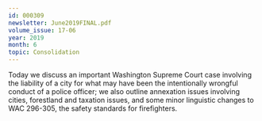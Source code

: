 ```yaml
---
id: 000309
newsletter: June2019FINAL.pdf
volume_issue: 17-06
year: 2019
month: 6
topic: Consolidation
---
```


Today we discuss an important Washington Supreme Court case involving the liability of a city for what may have been the intentionally wrongful conduct of a police officer; we also outline annexation issues involving cities, forestland and taxation issues, and some minor linguistic changes to WAC 296-305, the safety standards for firefighters.